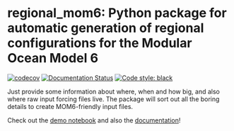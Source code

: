 # regional_mom6: Python package for automatic generation of regional configurations for the Modular Ocean Model 6

[![codecov](https://codecov.io/gh/COSIMA/regional-mom6/branch/master/graph/badge.svg?token=7OEZ1UZRY4)](https://codecov.io/gh/COSIMA/regional-mom6) [![Documentation Status](https://readthedocs.org/projects/regional-mom6/badge/?version=latest)](https://regional-mom6.readthedocs.io/en/latest/?badge=latest) [![Code style: black](https://img.shields.io/badge/code%20style-black-000000.svg)](https://github.com/psf/black)

Just provide some information about where, when and how big, and also where raw input forcing files live. The package will sort out all the boring details to create MOM6-friendly input files.

Check out the [demo notebook](https://nbviewer.org/github/COSIMA/regional-mom6/blob/m/demo.ipynb) and also the [documentation](https://readthedocs.org/projects/regional-mom6/badge/?version=latest)!
